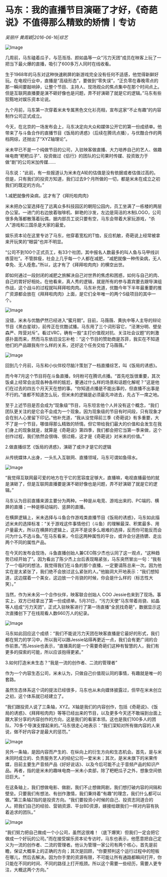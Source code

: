 # 马东：我的直播节目演砸了才好，《奇葩说》不值得那么精致的矫情丨专访

*吴丽仟 黄周颖|2016-06-16|综艺*

![Image](http://static.ylzbl.com/uploads/ueditor/php/upload/image/20170807/1502093188321265.jpg)

几周前，马东磕着瓜子，与范湉湉、颜如晶等一众“污力天团”成员在映客上玩了一把当下最火爆的直播，吸引了600多万人同时在线收看。

生于1968年的马东对这种快速刷屏的新游戏完全没有任何不适感，他觉得新鲜好玩。在电视行业中，直播是“高级形态”，要做到“零失误”，“正负零在春晚零点的那一瞬间要敲响钟，让整个节目、主持人、现场观众的焦点集中在那个时间点上。但是互联网直播要是演不砸好像也是问题，弄不好演砸了就是它的逻辑。”马东有些狡黠地对娱乐资本论说。

九个月前，马东第一次穿着米未专属黑色文化衫亮相，宣布这家“不止有趣”的内容制作公司正式成立。

今天，在北京的一场发布会上，马东决定向大众和媒体公开它的第一份成绩单。他带来了与斗鱼合作的直播节目《饭局的诱惑》（后续在腾讯点播），与优酷合作的两档网综，还抛出了“XYZ轴理论”。

米未早已不是一个纯做节目的公司，入驻映客做直播、大力培养自己的艺人、做趣味电商“粑粑瓜子”、投资做过《侣行》的团队的公司果时传媒、投资致力于做“剧”的公司米加传媒……

马东说：“此前，有一些报道认为米未在A轮的估值是没有依据或者估值过高的。但是，只有我们的投资方知道，我们过去9个月所做的一切，都是米未在成立之初我们的既定的方向。”

1.减肥就像传染病，这才有了《拜托啦肉肉》

米未把办公室选择在了远离众多科技园区的朝阳公园内，员工坐满了一栋楼的两层办公室。一进门的右边放着咖啡机、鲜艳的沙发，左边是简洁的木制LOGO，公司很多角落都散落着玩偶，据内部员工说只要有空，马东会带着大家玩游戏，“杀人”游戏和三国杀是大家的最爱。

娱乐资本论在这里专访了马东，他穿着宽松的T恤，反应机敏，奇葩说上经常被拿来开玩笑的“眼袋”也并不明显。

“公司不到100个正式员工，有33个社团，其中报名人数最多的叫人鱼与马甲线训练营社”。不管胖瘦，社会上几乎每一个人都在减肥，“减肥就像一种传染病，无人幸免、无人痊愈。”所以，这才有了《拜拜啦肉肉》的横空出世。

即如何通过一段封闭的减肥之旅解决自己对世界的焦虑和困惑，如何与自己的肉、自己的胃好好相处。在他看来，真人秀的逻辑，就是所有的参与嘉宾要去跟导演组作战，这个战斗的过程就叫拜拜啦肉肉。马东补充道，优酷今年下半年最重要的推广资源都会放在《拜拜啦肉肉》上面，是它们全年唯一的两个S级项目的其中一个。

![Image](http://p3.pstatp.com/large/31f20004f4fb598e79ba)

没错，米未与优酷俨然已经进入“蜜月期”。目前，马薇薇、黄执中等人主导的辩论节目《黑白星球》，前传正在优酷试播。马东用了三个词形容它，“泾渭分明、壁垒森严、阵营对斥”。看过VRC，确有一股“主打价值观对抗、关注社会议题”的刺激感扑面而来，然而马东依旧没忘补枪：“这个节目的赞助商是苏菲，我实在不知道他们的产品跟我有什么样的关系，还好这个任务交给了马薇薇。”

![Image](http://p3.pstatp.com/large/31f100010aa15048ab98)

回到几个月前，马东和小伙伴绞尽脑汁策划了一档直播综艺，叫《饭局的诱惑》。

而今年7月这个节目将在斗鱼直播，9月粉可在腾讯点播。“首先吃饭很重要，其次饭桌上经常会出现各种各样的尴尬，要通过什么样的场景和话题化解呢？”这是他们在过去的四五个月天天在想的事。“你知道点播是不能出事的，但直播不出事是不行的。”谁都不知道怎么玩，但米未的逻辑是必须最先冲进去，先占下一席之地。

至于上述节目是否会成为“现象级”节目，马东坦言他个人并没有这个概念，“我们团队更关注的是它会不会成为一个现象。因为现象级的节目有时间段，只有现象才会在别人心里留下印记。”他补充道，“我从没觉得前三季《奇葩说》有多重要，大不了是一个节目，哪值得那么精致的矫情。但它带给我们最大的价值和会发生在我们身上的现象就是，就算是《奇葩说》第四季，我们都会把它当第一季来做，这个创作过程，我们依然会很嗨、很过瘾，这才是《奇葩说》对米未的价值。”

2.做直播综艺《饭局的诱惑》，演砸了或许才是它的逻辑

从传统媒体人出身，一头扎入互联网、直播领域，马东可谓如鱼得水。

![Image](http://p2.pstatp.com/large/31fd00002d2a04b4bfa1)

“我觉得互联网最可爱的地方在于它的宽容度足够大，直播嘛，电视直播最怕的就是演砸了，但是互联网直播要是演不砸好像也是问题，弄不好演砸了就是它的逻辑。”

马东认为目前直播来源主要分为两种。一种是从电竞、游戏出来的、PC端的、横屏的直播；一种是移动端的、竖屏的直播。

在横屏逻辑上，米未选择与斗鱼合作游戏类直播节目《饭局的诱惑》，马东如此描述米未的选择标准：“关于游戏这件事情他们（斗鱼）的理解最深、积累最多、用户量最大，所以在横屏的逻辑上，这并不是说多么艰难的选择，反而你可能反而会问为什么不选斗鱼。”在马东看来，今后这两种属性的平台，或许会分道扬镳、走出两个不同的属性产品。

在今天的发布会现场，斗鱼直播创始人兼CEO陈少杰也认同了这一观点，“这种趋势已经开始了”。因为看出了陈少杰上台后表现略紧张，马东突然冒出一句：“我有了一个临时的想法，我觉得我们在斗鱼的那个直播，一定要请陈总来一次。因为他实在是太紧张了，我们绝不会放过这么紧张的人。”他脑洞大开地表示：“我们想知道，这边摆着一个美女，这边放一个肖骁的时候，你会是什么样的（标志性大笑）。”

当然，作为米未另一个合作伙伴，映客联合创始人 COO Jessie也来到了现场。事实上，双方已经拿出了第一份成绩单。5月31日，“污力天使”马东带着肖骁、如晶等人组成“污力天团”，正式入驻映客进行了第一场直播“全民找奇葩”，数据显示这次直播创下了在线观看人数660万人的纪录。

![Image](http://p3.pstatp.com/large/31f20004f4fe9861a58b)

马东如此回应这个成绩：“我们不能说污力天团在映客直播是它最好的形式，我们都在努力的学习中，所以我可以跟Jessie站得再更近一点，我们会有更广阔的合作前景。”而Jessie也表示，“直播真的是一个需要奇葩们这种有智慧的人，我们有更多的探索的可能，所以应该抱得更紧。”

3.如何打造米未生态？“我是一流的创作者、二流的管理者”

作为一个内容生态公司，米未认为，只做自己价值观认同的事情，有趣就是唯一的套路。

虽然生态体系这个词的提法已经很多，马东也从未向媒体披露过，但早在米未创立之初，这个体系就已经建立了。

“我们跟投资人说了三条轴，XYZ。X轴是我们的内容创作，包括《奇葩说》、《饭局的诱惑》、《拜拜啦肉肉》等等已经出来的节目，以及更多今天还不敢端到台面上跟大家分享的内容创作的方向，这是我们的看家本领。这也是我们100多人的团队、70多个导演支撑起来的。”马东很走心地表示：“我们深知对所有做内容的人来说，做不好内容才是最大的惩罚。”

![Image](http://p2.pstatp.com/large/31f20004f50486544b45)

另外一条轴，是因内容而产生的、在纵向上的衍生方向和生态机会。首先，是与米未同时成立的、负责服务艺人的经纪公司—爱米未；其次，是米未旗下的米果传媒，目前主要生产音频产品《好好说话》、以及今后可能不止于音频产品的知识产品。再者，指的是米未的趣味电商—米未小卖部，除了粑粑瓜子之外，想象空间依旧巨大。“

在这条轴上，我们想做电影、做剧，我们不止想做网剧，我们想打破内容的间隔和壁垒。只要我们有想法、有创作激情，我们秉持着“有趣”的理念，我们什么都可以做。”第三条轴Z指的是投资方向。“我们要投资小时候的自己、投资志同道合的人。把我们自己的经验、营销资源、平台BD资源，嫁接给跟我们一样对内容有执着追求的团队。”

![Image](http://p3.pstatp.com/large/31f20004f501ec1c81ad)

“我们努力把自己做成一个小公司，虽然这很难！（底下爆笑）但我们一定会把它做成一个好玩的公司。”而在接受娱乐资本论专访时，马东也表示，他愿意把自己定义为一流的创作者、二流的管理者。他认为管理一家公司有两个核心，首先是前瞻，保证大概率上的正确的方向；其次是回顾，“你要预判这个运行过程中的短板在哪儿，然后去解决。因为你手里的资源有限，不可能让所有通路都瞬间打开，你只能在不同的时间、不同的路径上打开瓶颈。所以这个需要一些经历，需要人更专注，大概这两个方向。”

